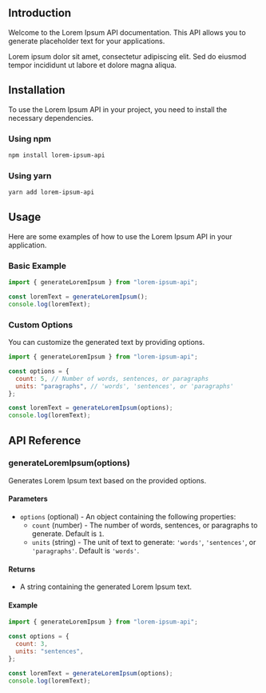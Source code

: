 ## Introduction

Welcome to the Lorem Ipsum API documentation. This API allows you to generate placeholder text for your applications.

Lorem ipsum dolor sit amet, consectetur adipiscing elit. Sed do eiusmod tempor incididunt ut labore et dolore magna aliqua.

## Installation

To use the Lorem Ipsum API in your project, you need to install the necessary dependencies.

### Using npm

```bash
npm install lorem-ipsum-api
```

### Using yarn

```bash
yarn add lorem-ipsum-api
```

## Usage

Here are some examples of how to use the Lorem Ipsum API in your application.

### Basic Example

```javascript
import { generateLoremIpsum } from "lorem-ipsum-api";

const loremText = generateLoremIpsum();
console.log(loremText);
```

### Custom Options

You can customize the generated text by providing options.

```javascript
import { generateLoremIpsum } from "lorem-ipsum-api";

const options = {
  count: 5, // Number of words, sentences, or paragraphs
  units: "paragraphs", // 'words', 'sentences', or 'paragraphs'
};

const loremText = generateLoremIpsum(options);
console.log(loremText);
```

## API Reference

### generateLoremIpsum(options)

Generates Lorem Ipsum text based on the provided options.

#### Parameters

- `options` (optional) - An object containing the following properties:
  - `count` (number) - The number of words, sentences, or paragraphs to generate. Default is `1`.
  - `units` (string) - The unit of text to generate: `'words'`, `'sentences'`, or `'paragraphs'`. Default is `'words'`.

#### Returns

- A string containing the generated Lorem Ipsum text.

#### Example

```javascript
import { generateLoremIpsum } from "lorem-ipsum-api";

const options = {
  count: 3,
  units: "sentences",
};

const loremText = generateLoremIpsum(options);
console.log(loremText);
```
